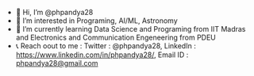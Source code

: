 - 👋 Hi, I’m @phpandya28
- 👀 I’m interested in Programing, AI/ML, Astronomy
- 🌱 I’m currently learning Data Science and Programing from IIT Madras and Electronics and Communication Engeneering from PDEU
- 📞 Reach oout to me : Twitter : @phpandya28, LinkedIn : https://www.linkedin.com/in/phpandya28/, Email ID : phpandya28@gmail.com

<!---
phpandya28/phpandya28 is a ✨ special ✨ repository because its `README.md` (this file) appears on your GitHub profile.
You can click the Preview link to take a look at your changes.
--->
